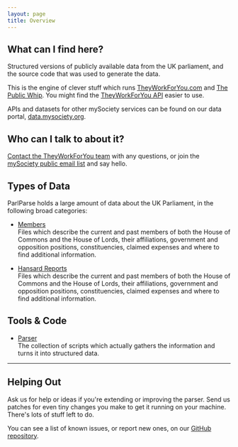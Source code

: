 ```yaml
---
layout: page
title: Overview
---
```


## What can I find here?

Structured versions of publicly available data from the UK parliament, and the
source code that was used to generate the data.

This is the engine of clever stuff which runs
<a href="http://www.theyworkforyou.com">TheyWorkForYou.com</a> and
<a href="http://www.publicwhip.org.uk">The Public Whip</a>. You might find
the <a href="http://www.theyworkforyou.com/api">TheyWorkForYou API</a>
easier to use.

APIs and datasets for other mySociety services can be found on our data
portal, <a href="http://data.mysociety.org">data.mysociety.org</a>.

## Who can I talk to about it?

<a href="http://www.theyworkforyou.com/contact/">Contact the TheyWorkForYou
team</a> with any questions, or join the <a
href="https://www.mysociety.org/subscribe">mySociety public email list</a> and
say hello.

## Types of Data

ParlParse holds a large amount of data about the UK Parliament, in the following
broad categories:

* [Members](members.html)  
  Files which describe the current and past members of both the House of Commons
  and the House of Lords, their affiliations, government and opposition positions,
  constituencies, claimed expenses and where to find additional information.

* [Hansard Reports](hansard.html)  
  Files which describe the current and past members of both the House of Commons
  and the House of Lords, their affiliations, government and opposition positions,
  constituencies, claimed expenses and where to find additional information.

## Tools &amp; Code

* [Parser](parser.html)  
  The collection of scripts which actually gathers the information and turns it
  into structured data.

<hr>

## Helping Out

Ask us for help or ideas if you're extending or improving the
parser. Send us patches for even tiny changes you make to get it running on your
machine. There's lots of stuff left to do.

You can see a list of known issues, or report new ones, on our <a
href="https://github.com/mysociety/parlparse/issues">GitHub repository</a>.
